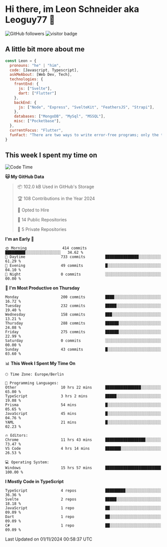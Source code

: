# Hi there, im Leon Schneider aka Leoguy77 👋

![GitHub followers](https://img.shields.io/github/followers/leoguy77.svg?style=social&label=Followers) ![visitor badge](https://vbr.nathanchung.dev/badge?page_id=Leoguy77)

## A little bit more about me

```javascript
const Leon = {
  pronouns: "he" | "him",
  code: [Javascript, Typescript],
  askMeAbout: [Web Dev, Tech],
  technologies: {
    frontEnd: {
      js: ["Svelte"],
      dart: ["Flutter"]
    },
    backEnd: {
      js: ["Node", "Express", "SvelteKit", "FeathersJS", "Strapi"],
    },
    databases: ["MongoDB", "MySql", "MSSQL"],
    misc: ["Pocketbase"],
  },
  currentFocus: "Flutter",
  funFact: "There are two ways to write error-free programs; only the third one works"
}
```

## This week I spent my time on

<!--START_SECTION:waka-->
![Code Time](http://img.shields.io/badge/Code%20Time-250%20hrs%2043%20mins-blue)

**🐱 My GitHub Data** 

> 📦 102.0 kB Used in GitHub's Storage 
 > 
> 🏆 108 Contributions in the Year 2024
 > 
> 💼 Opted to Hire
 > 
> 📜 14 Public Repositories 
 > 
> 🔑 5 Private Repositories 
 > 
**I'm an Early 🐤** 

```text
🌞 Morning                414 commits         █████████░░░░░░░░░░░░░░░░   34.62 % 
🌆 Daytime                733 commits         ███████████████░░░░░░░░░░   61.29 % 
🌃 Evening                49 commits          █░░░░░░░░░░░░░░░░░░░░░░░░   04.10 % 
🌙 Night                  0 commits           ░░░░░░░░░░░░░░░░░░░░░░░░░   00.00 % 
```
📅 **I'm Most Productive on Thursday** 

```text
Monday                   200 commits         ████░░░░░░░░░░░░░░░░░░░░░   16.72 % 
Tuesday                  232 commits         █████░░░░░░░░░░░░░░░░░░░░   19.40 % 
Wednesday                158 commits         ███░░░░░░░░░░░░░░░░░░░░░░   13.21 % 
Thursday                 288 commits         ██████░░░░░░░░░░░░░░░░░░░   24.08 % 
Friday                   275 commits         ██████░░░░░░░░░░░░░░░░░░░   22.99 % 
Saturday                 0 commits           ░░░░░░░░░░░░░░░░░░░░░░░░░   00.00 % 
Sunday                   43 commits          █░░░░░░░░░░░░░░░░░░░░░░░░   03.60 % 
```


📊 **This Week I Spent My Time On** 

```text
🕑︎ Time Zone: Europe/Berlin

💬 Programming Languages: 
Other                    10 hrs 22 mins      ████████████████░░░░░░░░░   65.00 % 
TypeScript               3 hrs 2 mins        █████░░░░░░░░░░░░░░░░░░░░   19.08 % 
Prisma                   54 mins             █░░░░░░░░░░░░░░░░░░░░░░░░   05.65 % 
JavaScript               45 mins             █░░░░░░░░░░░░░░░░░░░░░░░░   04.76 % 
YAML                     21 mins             █░░░░░░░░░░░░░░░░░░░░░░░░   02.23 % 

🔥 Editors: 
Chrome                   11 hrs 43 mins      ██████████████████░░░░░░░   73.47 % 
VS Code                  4 hrs 14 mins       ███████░░░░░░░░░░░░░░░░░░   26.53 % 

💻 Operating System: 
Windows                  15 hrs 57 mins      █████████████████████████   100.00 % 
```

**I Mostly Code in TypeScript** 

```text
TypeScript               4 repos             █████████░░░░░░░░░░░░░░░░   36.36 % 
Svelte                   2 repos             █████░░░░░░░░░░░░░░░░░░░░   18.18 % 
JavaScript               1 repo              ██░░░░░░░░░░░░░░░░░░░░░░░   09.09 % 
Dart                     1 repo              ██░░░░░░░░░░░░░░░░░░░░░░░   09.09 % 
C#                       1 repo              ██░░░░░░░░░░░░░░░░░░░░░░░   09.09 % 
```




 Last Updated on 01/11/2024 00:58:37 UTC
<!--END_SECTION:waka-->
